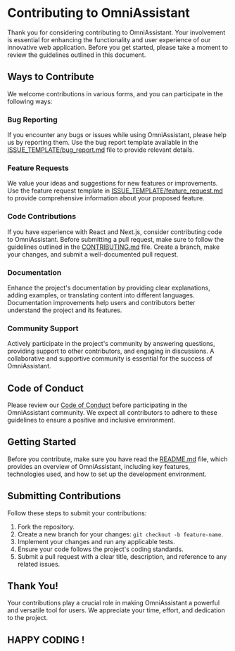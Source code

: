 # Contributing to OmniAssistant

Thank you for considering contributing to OmniAssistant. Your involvement is essential for enhancing the functionality and user experience of our innovative web application. Before you get started, please take a moment to review the guidelines outlined in this document.

## Ways to Contribute

We welcome contributions in various forms, and you can participate in the following ways:

### Bug Reporting

If you encounter any bugs or issues while using OmniAssistant, please help us by reporting them. Use the bug report template available in the [ISSUE_TEMPLATE/bug_report.md](.github/ISSUE_TEMPLATE/bug_report.md) file to provide relevant details.

### Feature Requests

We value your ideas and suggestions for new features or improvements. Use the feature request template in [ISSUE_TEMPLATE/feature_request.md](.github/ISSUE_TEMPLATE/feature_request.md) to provide comprehensive information about your proposed feature.

### Code Contributions

If you have experience with React and Next.js, consider contributing code to OmniAssistant. Before submitting a pull request, make sure to follow the guidelines outlined in the [CONTRIBUTING.md](https://github.com/devdaim6/omni-assistant/blob/main/CONTRIBUTING.md) file. Create a branch, make your changes, and submit a well-documented pull request.

### Documentation

Enhance the project's documentation by providing clear explanations, adding examples, or translating content into different languages. Documentation improvements help users and contributors better understand the project and its features.

### Community Support

Actively participate in the project's community by answering questions, providing support to other contributors, and engaging in discussions. A collaborative and supportive community is essential for the success of OmniAssistant.

## Code of Conduct

Please review our [Code of Conduct](https://github.com/devdaim6/omni-assistant/blob/main/CODE_OF_CONDUCT.md) before participating in the OmniAssistant community. We expect all contributors to adhere to these guidelines to ensure a positive and inclusive environment.

## Getting Started

Before you contribute, make sure you have read the [README.md](https://github.com/devdaim6/omni-assistant/blob/main/README.md) file, which provides an overview of OmniAssistant, including key features, technologies used, and how to set up the development environment.

## Submitting Contributions

Follow these steps to submit your contributions:

1. Fork the repository.
2. Create a new branch for your changes: `git checkout -b feature-name`.
3. Implement your changes and run any applicable tests.
4. Ensure your code follows the project's coding standards.
5. Submit a pull request with a clear title, description, and reference to any related issues.

## Thank You!

Your contributions play a crucial role in making OmniAssistant a powerful and versatile tool for users. We appreciate your time, effort, and dedication to the project.


## HAPPY CODING !